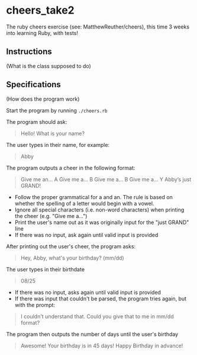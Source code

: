 # cheers_take2
The ruby cheers exercise (see: MatthewReuther/cheers), this time 3 weeks into learning Ruby, with tests!


## Instructions
(What is the class supposed to do)


## Specifications
(How does the program work)

Start the program by running `./cheers.rb`

The program should ask:

> Hello! What is your name?

The user types in their name, for example:

> Abby

The program outputs a cheer in the following format:

> Give me an... A
> Give me a... B
> Give me a... B
> Give me a... Y
> Abby’s just GRAND!

* Follow the proper grammatical for a and an. The rule is based on whether the spelling of a letter would begin with a vowel.
* Ignore all special characters (i.e. non-word characters) when printing the cheer (e.g. "Give me a...")
* Print the user's name out as it was originally input for the "just GRAND" line
* If there was no input, ask again until valid input is provided

After printing out the user's cheer, the program asks:

> Hey, Abby, what's your birthday? (mm/dd)

The user types in their birthdate

> 08/25

* If there was no input, asks again until valid input is provided
* If there was input that couldn't be parsed, the program tries again, but with the prompt:

> I couldn't understand that. Could you give that to me in mm/dd format?

The program then outputs the number of days until the user's birthday

> Awesome!  Your birthday is in 45 days! Happy Birthday in advance!

